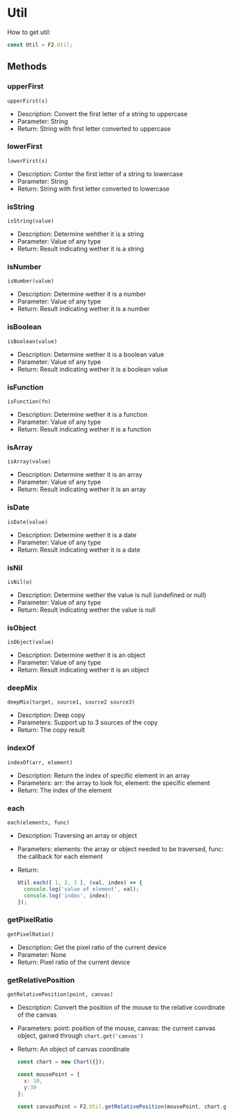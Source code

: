 # Util

How to get util:

```js
const Util = F2.Util;
```

## Methods

### upperFirst

`upperFirst(s)`

- Description: Convert the first letter of a string to uppercase
- Parameter: String
- Return: String with first letter converted to uppercase

### lowerFirst

`lowerFirst(s)`

- Description: Conter the first letter of a string to lowercase
- Parameter: String
- Return: String with first letter converted to lowercase

### isString

`isString(value)`

- Description: Determine wehther it is a string
- Parameter: Value of any type
- Return: Result indicating wether it is a string

### isNumber

`isNumber(value)`

- Description: Determine wether it is a number
- Parameter: Value of any type
- Return: Result indicating wether it is a number

### isBoolean

`isBoolean(value)`

- Description: Determine wether it is a boolean value
- Parameter: Value of any type
- Return: Result indicating wether it is a boolean value

### isFunction

`isFunction(fn)`

- Description: Determine wether it is a function
- Parameter: Value of any type
- Return: Result indicating wether it is a function

### isArray

`isArray(value)`

- Description: Determine wether it is an array
- Parameter: Value of any type
- Return: Result indicating wether it is an array

### isDate

`isDate(value)`

- Description: Determine wether it is a date
- Parameter: Value of any type
- Return: Result indicating wether it is a date

### isNil

`isNil(o)`

- Description: Determine wether the value is null (undefined or null)
- Parameter: Value of any type
- Return: Result indicating wether the value is null

### isObject

`isObject(value)`

- Description: Determine wether it is an object
- Parameter: Value of any type
- Return: Result indicating wether it is an object

### deepMix

`deepMix(target, source1, source2 source3)`

- Description: Deep copy
- Parameters: Support up to 3 sources of the copy
- Return: The copy result

### indexOf

`indexOf(arr, element)`

- Description: Return the index of specific element in an array
- Parameters: arr: the array to look for, element: the specific element
- Return: The index of the element

### each

`each(elements, func)`

- Description: Traversing an array or object

- Parameters: elements: the array or object needed to be traversed, func: the callback for each element

- Return:

  ```js
  Util.each([ 1, 2, 3 ], (val, index) => {
    console.log('value of element', val);
    console.log('index', index);
  });
  ```

### getPixelRatio

`getPixelRatio()`

- Description: Get the pixel ratio of the current device
- Parameter: None
- Return: Pixel ratio of the current device

### getRelativePosition

`getRelativePosition(point, canvas)`

- Description: Convert the position of the mouse to the relative coordinate of the canvas

- Parameters: point: position of the mouse, canvas: the current canvas object, gained through `chart.get('canvas')`

- Return: An object of canvas coordinate

  ```js
  const chart = new Chart({});
  
  const mousePoint = {
    x: 10,
    y:39
  };
  
  const canvasPoint = F2.Util.getRelativePosition(mousePoint, chart.get('canvas'));
  ```

  